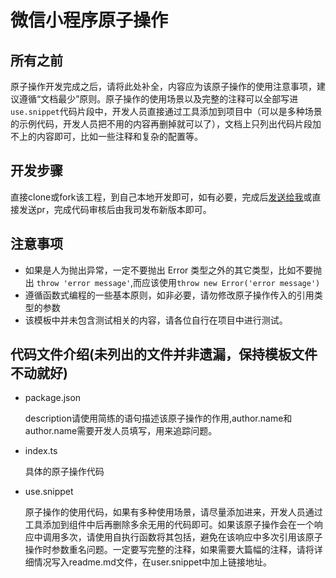 # 微信小程序原子操作

## 所有之前

原子操作开发完成之后，请将此处补全，内容应为该原子操作的使用注意事项，建议遵循“文档最少”原则。原子操作的使用场景以及完整的注释可以全部写进`use.snippet`代码片段中，开发人员直接通过工具添加到项目中（可以是多种场景的示例代码，开发人员把不用的内容再删掉就可以了），文档上只列出代码片段加不上的内容即可，比如一些注释和复杂的配置等。

## 开发步骤

直接clone或fork该工程，到自己本地开发即可，如有必要，完成后[发送给我](mailto:tao_qiufeng@126.com)或直接发送pr，完成代码审核后由我司发布新版本即可。

## 注意事项

- 如果是人为抛出异常，一定不要抛出 Error 类型之外的其它类型，比如不要抛出 `throw 'error message'`,而应该使用`throw new Error('error message')`
- 遵循函数式编程的一些基本原则，如非必要，请勿修改原子操作传入的引用类型的参数
- 该模板中并未包含测试相关的内容，请各位自行在项目中进行测试。

## 代码文件介绍(未列出的文件并非遗漏，保持模板文件不动就好)

- package.json

	description请使用简练的语句描述该原子操作的作用,author.name和author.name需要开发人员填写，用来追踪问题。

- index.ts

	具体的原子操作代码

- use.snippet

	原子操作的使用代码，如果有多种使用场景，请尽量添加进来，开发人员通过工具添加到组件中后再删除多余无用的代码即可。如果该原子操作会在一个响应中调用多次，请使用自执行函数将其包括，避免在该响应中多次引用该原子操作时参数重名问题。一定要写完整的注释，如果需要大篇幅的注释，请将详细情况写入readme.md文件，在user.snippet中加上链接地址。
